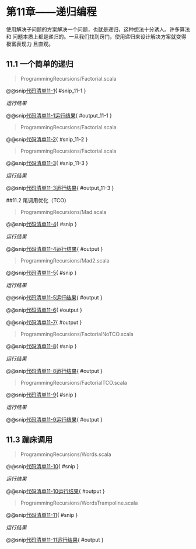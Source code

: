 # 第11章——递归编程

使用解决子问题的方案解决一个问题，也就是递归，这种想法十分诱人。许多算法和 问题本质上都是递归的。一旦我们找到窍门，使用递归来设计解决方案就变得极富表现力 且直观。

## 11.1 一个简单的递归

>ProgrammingRecursions/Factorial.scala

@@snip[代码清单11-1](../../main/scala/chapter11/Factorial.scala){ #snip_11-1 }

*运行结果*

@@snip[代码清单11-1运行结果](../../main/scala/chapter11/output/factorial.output){ #output_11-1 }

>ProgrammingRecursions/Factorial.scala

@@snip[代码清单11-2](../../main/scala/chapter11/Factorial.scala){ #snip_11-2 }

>ProgrammingRecursions/Factorial.scala

@@snip[代码清单11-3](../../main/scala/chapter11/Factorial.scala){ #snip_11-3 }

*运行结果*

@@snip[代码清单11-3运行结果](../../main/scala/chapter11/output/factorial.output){ #output_11-3 }

##11.2 尾调用优化（TCO）

>ProgrammingRecursions/Mad.scala

@@snip[代码清单11-4](../../main/scala/chapter11/Mad.scala){ #snip }

*运行结果*

@@snip[代码清单11-4运行结果](../../main/scala/chapter11/shoutput/RunMad.output){ #output }

>ProgrammingRecursions/Mad2.scala

@@snip[代码清单11-5](../../main/scala/chapter11/Mad2.scala){ #snip }

*运行结果*

@@snip[代码清单11-5运行结果](../../main/scala/chapter11/shoutput/RunMad2.output){ #output }

@@snip[代码清单11-6](../../main/scala/chapter11/shoutput/ViewJar1.output){ #output }

@@snip[代码清单11-7](../../main/scala/chapter11/shoutput/ViewJar2.output){ #output }

>ProgrammingRecursions/FactorialNoTCO.scala

@@snip[代码清单11-8](../../test/scala/chapter11/FactorialNoTCO.scala){ #snip }

*运行结果*

@@snip[代码清单11-8运行结果](../../main/scala/chapter11/shoutput/RunFactorialNoTCO.output){ #output }

>ProgrammingRecursions/FactorialTCO.scala

@@snip[代码清单11-9](../../main/scala/chapter11/FactorialTCO.scala){ #snip }

*运行结果*

@@snip[代码清单11-9运行结果](../../main/scala/chapter11/shoutput/RunFactorialTCO.output){ #output }

## 11.3 蹦床调用

>ProgrammingRecursions/Words.scala

@@snip[代码清单11-10](../../main/scala/chapter11/Words.scala){ #snip }

*运行结果*

@@snip[代码清单11-10运行结果](../../main/scala/chapter11/output/words.output){ #output }

>ProgrammingRecursions/WordsTrampoline.scala

@@snip[代码清单11-11](../../main/scala/chapter11/WordsTrampoline.scala){ #snip }

*运行结果*

@@snip[代码清单11-11运行结果](../../main/scala/chapter11/output/wordsTrampoline.output){ #output }